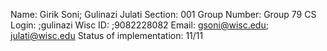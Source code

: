 Name: Girik Soni; Gulinazi Julati
Section: 001
Group Number: Group 79
CS Login: ;gulinazi
Wisc ID: ;9082228082
Email: gsoni@wisc.edu; julati@wisc.edu
Status of implementation: 11/11
